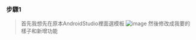 ###  步驟1
>首先我想先在原本AndroidStudio裡面選模板
>![image](https://github.com/jing920119/ChefClothesAPP/assets/144665311/845c494d-70a9-4488-a9eb-011b9141b2df)
>然後修改成我要的樣子和新增功能
